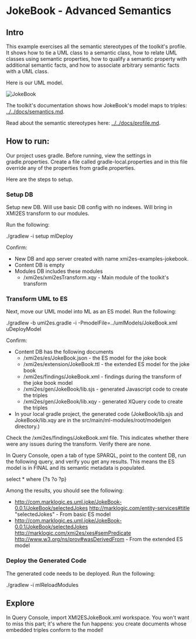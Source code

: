 # JokeBook - Advanced Semantics

## Intro
This example exercises all the semantic stereotypes of the toolkit's profile. It shows how to tie a UML class to a semantic class, how to relate UML classes using semantic properties, how to qualify a semantic property with additional semantic facts, and how to associate arbitrary semantic facts with a UML class.

Here is our UML model. 

![JokeBook](../umlModels/JokeBook.png)

The toolkit's documentation shows how JokeBook's model maps to triples: [../../docs/semantics.md](../../docs/semantics.md).

Read about the semantic stereotypes here: [../../docs/profile.md](../../docs/profile.md).

## How to run:

Our project uses gradle. Before running, view the settings in gradle.properties. Create a file called gradle-local.properties and in this file override any of the properties from gradle.properties.

Here are the steps to setup.

### Setup DB
Setup new DB. Will use basic DB config with no indexes. Will bring in XMI2ES transform to our modules.

Run the following:

./gradlew -i setup mlDeploy

Confirm:
- New DB and app server created with name xmi2es-examples-jokebook.
- Content DB is empty
- Modules DB includes these modules
  * /xmi2es/xmi2esTransform.xqy - Main module of the toolkit's transform

### Transform UML to ES
Next, move our UML model into ML as an ES model. Run the following:

./gradlew -b uml2es.gradle  -i -PmodelFile=../umlModels/JokeBook.xml uDeployModel 

Confirm:
- Content DB has the following documents
	* /xmi2es/es/JokeBook.json - the ES model for the joke book
	* /xmi2es/extension/JokeBook.ttl - the extended ES model for the joke book
	* /xmi2es/findings/JokeBook.xml - findings during the transform of the joke book model
	* /xmi2es/gen/JokeBook/lib.sjs - generated Javascript code to create the triples
	* /xmi2es/gen/JokeBook/lib.xqy - generated XQuery code to create the triples
- In your local gradle project, the generated code (JokeBook/lib.sjs and JokeBook/lib.xqy are in the src/main/ml-modules/root/modelgen directory.)

Check the /xmi2es/findings/JokeBook.xml file. This indicates whether there were any issues during the transform. Verify there are none.

In Query Console, open a tab of type SPARQL, point to the content DB, run the following query, and verify you get any results. This means the ES model is in FINAL and its semantic metadata is populated.

select * where {?s ?o ?p}

Among the results, you should see the following:
- <http://com.marklogic.es.uml.joke/JokeBook-0.0.1/JokeBook/selectedJokes>	<http://marklogic.com/entity-services#title>	"selectedJokes" - From basic ES model
- <http://com.marklogic.es.uml.joke/JokeBook-0.0.1/JokeBook/selectedJokes>	<http://marklogic.com/xmi2es/xes#semPredicate>	<http://www.w3.org/ns/prov#wasDerivedFrom> - From the extended ES model

### Deploy the Generated Code
The generated code needs to be deployed. Run the following:

./gradlew -i mlReloadModules 

## Explore
In Query Console, import XMI2ESJokeBook.xml workspace. You won't want to miss this part; it's where the fun happens: you create documents whose embedded triples conform to the model! 
